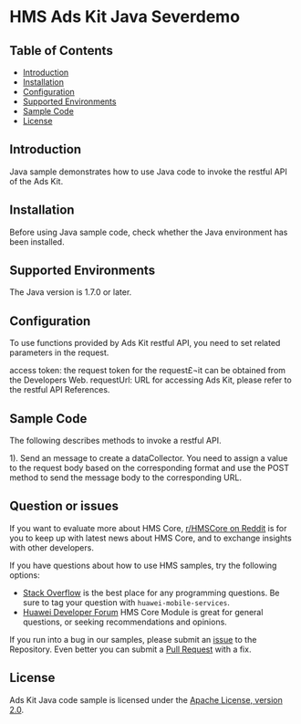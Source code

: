 # HMS Ads Kit Java Severdemo

## Table of Contents

 * [Introduction](#introduction)
 * [Installation](#installation)
 * [Configuration ](#configuration )
 * [Supported Environments](#supported-environments)
 * [Sample Code](#sample-code)
 * [License](#license)
 
 
## Introduction
Java sample demonstrates how to use Java code to invoke the restful API of the Ads Kit.

## Installation
Before using Java sample code, check whether the Java environment has been installed. 
    
## Supported Environments
The Java version is 1.7.0 or later.
    
## Configuration 
To use functions provided by Ads Kit restful API, you need to set related parameters in the request.
    
access token:  the request token for the request£¬it can be obtained from the Developers Web.
requestUrl:    URL for accessing Ads Kit, please refer to the restful API References.
	
## Sample Code
The following describes methods to invoke a restful API.

1). Send an message to create a dataCollector.
You need to assign a value to the request body based on the corresponding format and use the POST method to send the message body to the corresponding URL.

## Question or issues
If you want to evaluate more about HMS Core,
[r/HMSCore on Reddit](https://www.reddit.com/r/HuaweiDevelopers/) is for you to keep up with latest news about HMS Core, and to exchange insights with other developers.

If you have questions about how to use HMS samples, try the following options:
- [Stack Overflow](https://stackoverflow.com/questions/tagged/huawei-mobile-services) is the best place for any programming questions. Be sure to tag your question with 
`huawei-mobile-services`.
- [Huawei Developer Forum](https://forums.developer.huawei.com/forumPortal/en/home?fid=0101187876626530001) HMS Core Module is great for general questions, or seeking recommendations and opinions.

If you run into a bug in our samples, please submit an [issue](https://github.com/HMS-Core/hms-ads-severdemo/issues) to the Repository. Even better you can submit a [Pull Request](https://github.com/HMS-Core/hms-ads-severdemo/pulls) with a fix.

##  License
Ads Kit Java code sample is licensed under the [Apache License, version 2.0](http://www.apache.org/licenses/LICENSE-2.0).

